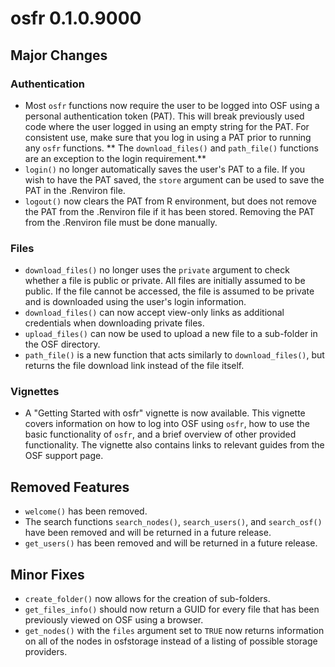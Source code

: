 # osfr 0.1.0.9000

## Major Changes

### Authentication

* Most `osfr` functions now require the user to be logged into OSF using 
a personal authentication token (PAT). This will break previously used code 
where the user logged in using an empty string for the PAT. For consistent use, 
make sure that you log in using a PAT prior to running any `osfr` functions. **
The `download_files()` and `path_file()` functions are an exception to the login 
requirement.**
* `login()` no longer automatically saves the user's PAT to a file. If you wish 
to have the PAT saved, the `store` argument can be used to save the PAT in the 
.Renviron file.
* `logout()` now clears the PAT from R environment, but does not remove the PAT 
from the .Renviron file if it has been stored. Removing the PAT from the 
.Renviron file must be done manually.

### Files

* `download_files()` no longer uses the `private` argument to check whether a 
file is public or private. All files are initially assumed to be public. If the 
file cannot be accessed, the file is assumed to be private and is downloaded 
using the user's login information.
* `download_files()` can now accept view-only links as additional credentials 
when downloading private files.
* `upload_files()` can now be used to upload a new file to a sub-folder in the 
OSF directory.
* `path_file()` is a new function that acts similarly to `download_files()`, but 
returns the file download link instead of the file itself.

### Vignettes

* A "Getting Started with osfr" vignette is now available. This vignette covers 
information on how to log into OSF using `osfr`, how to use the basic 
functionality of `osfr`, and a brief overview of other provided functionality. 
The vignette also contains links to relevant guides from the OSF support page.

## Removed Features

* `welcome()` has been removed.
* The search functions `search_nodes()`, `search_users()`, and `search_osf()` 
have been removed and will be returned in a future release.
* `get_users()` has been removed and will be returned in a future release.

## Minor Fixes

* `create_folder()` now allows for the creation of sub-folders. 
* `get_files_info()` should now return a GUID for every file that has been 
previously viewed on OSF using a browser.
* `get_nodes()` with the `files` argument set to `TRUE` now returns information 
on all of the nodes in osfstorage instead of a listing of possible storage 
providers.
